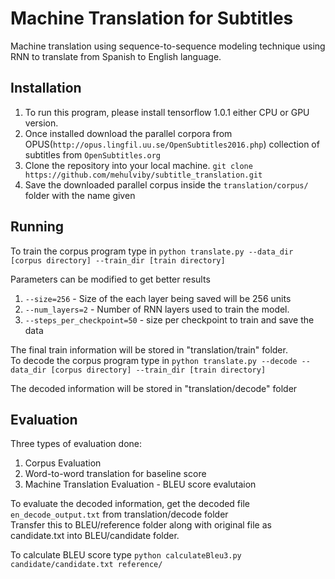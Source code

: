 # Machine Translation for Subtitles
Machine translation using sequence-to-sequence modeling technique using RNN to translate from Spanish to English language.

## Installation
1. To run this program, please install tensorflow 1.0.1 either CPU or GPU version. 
2. Once installed download the parallel corpora from OPUS(`http://opus.lingfil.uu.se/OpenSubtitles2016.php`) collection of subtitles from `OpenSubtitles.org`
3. Clone the repository into your local machine. `git clone https://github.com/mehulviby/subtitle_translation.git`
4. Save the downloaded parallel corpus inside the `translation/corpus/` folder with the name given

## Running
To train the corpus program type in `python translate.py --data_dir [corpus directory] --train_dir [train directory]`

Parameters can be modified to get better results

1. `--size=256` 										- Size of the each layer being saved will be 256 units
2. `--num_layers=2` 								- Number of RNN layers used to train the model.
3. `--steps_per_checkpoint=50` 			- size per checkpoint to train and save the data

The final train information will be stored in "translation/train" folder.</br>
To decode the corpus program type in `python translate.py --decode --data_dir [corpus directory] --train_dir [train directory]`

The decoded information will be stored in "translation/decode" folder

## Evaluation

Three types of evaluation done:
1. Corpus Evaluation
2. Word-to-word translation for baseline score
3. Machine Translation Evaluation - BLEU score evalutaion

To evaluate the decoded information, get the decoded file `en_decode_output.txt` from translation/decode folder</br>
Transfer this to BLEU/reference folder along with original file as candidate.txt into BLEU/candidate folder.

To calculate BLEU score type `python calculateBleu3.py candidate/candidate.txt reference/`
